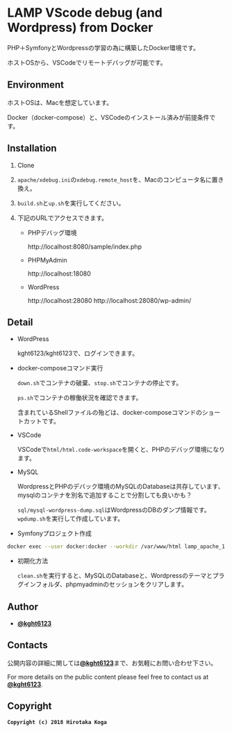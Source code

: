 # LAMP VScode debug (and Wordpress) from Docker

PHP＋SymfonyとWordpressの学習の為に構築したDocker環境です。

ホストOSから、VSCodeでリモートデバッグが可能です。

## Environment

ホストOSは、Macを想定しています。

Docker（docker-compose）と、VSCodeのインストール済みが前提条件です。

## Installation

1. Clone
2. `apache/xdebug.ini`の`xdebug.remote_host`を、Macのコンピュータ名に置き換え。

3. `build.sh`と`up.sh`を実行してください。

4. 下記のURLでアクセスできます。

    * PHPデバッグ環境

        http://localhost:8080/sample/index.php

    * PHPMyAdmin

        http://localhost:18080

    * WordPress

        http://localhost:28080
        http://localhost:28080/wp-admin/


## Detail

* WordPress

    kght6123/kght6123で、ログインできます。

* docker-composeコマンド実行

    `down.sh`でコンテナの破棄、`stop.sh`でコンテナの停止です。

    `ps.sh`でコンテナの稼働状況を確認できます。

    含まれているShellファイルの殆どは、docker-composeコマンドのショートカットです。

* VSCode

    VSCodeで`html/html.code-workspace`を開くと、PHPのデバッグ環境になります。

* MySQL

    WordpressとPHPのデバック環境のMySQLのDatabaseは共存しています、mysqlのコンテナを別名で追加することで分割しても良いかも？

    `sql/mysql-wordpress-dump.sql`はWordpressのDBのダンプ情報です。`wpdump.sh`を実行して作成しています。

* Symfonyプロジェクト作成

```sh
docker exec --user docker:docker --workdir /var/www/html lamp_apache_1 composer create-project symfony/website-skeleton symfony_study
```

* 初期化方法

    `clean.sh`を実行すると、MySQLのDatabaseと、Wordpressのテーマとプラグインフォルダ、phpmyadminのセッションをクリアします。

## Author
* [**@kght6123**](https://twitter.com/kght6123)

## Contacts

公開内容の詳細に関しては[**@kght6123**](https://twitter.com/kght6123)まで、お気軽にお問い合わせ下さい。

For more details on the public content please feel free to contact us at [**@kght6123**](https://twitter.com/kght6123).

## Copyright
**```Copyright (c) 2018 Hirotaka Koga```**

